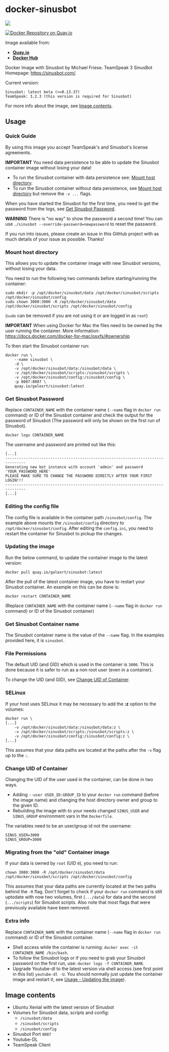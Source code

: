 # docker-sinusbot

[![](https://images.microbadger.com/badges/image/galexrt/sinusbot.svg)](https://microbadger.com/images/galexrt/sinusbot "Get your own image badge on microbadger.com")

[![Docker Repository on Quay.io](https://quay.io/repository/galexrt/sinusbot/status "Docker Repository on Quay.io")](https://quay.io/repository/galexrt/sinusbot)

Image available from:
* [**Quay.io**](https://quay.io/repository/galexrt/sinusbot)
* [**Docker Hub**](https://hub.docker.com/r/galexrt/sinusbot)

Docker Image with Sinusbot by Michael Friese.
TeamSpeak 3 SinusBot Homepage: https://sinusbot.com/.

Current version:
```
Sinusbot: latest beta (>=0.13.37)
TeamSpeak: 3.2.3 (this version is required for Sinusbot)
```
For more info about the image, see [Image contents](#image-contents).

## Usage
### Quick Guide
By using this image you accept TeamSpeak's and Sinusbot's license agreements.

**IMPORTANT** You need data persistence to be able to update the Sinusbot container image without losing your data!

* To run the Sinusbot container with data persistence see: [Mount host directory](#mount-host-directory).
* To run the Sinusbot container without data persistence, see [Mount host directory](#mount-host-directory) but remove the `-v ...` flags.

When you have started the Sinusbot for the first time, you need to get the password from the logs, see [Get Sinusbot Password](#get-sinusbot-password).

**WARNING** There is "no way" to show the password a second time! You can use `./sinusbot --override-password=newpassword` to reset the password.

If you run into issues, please create an issue in this GitHub project with as much details of your issue as possible. Thanks!

### Mount host directory
This allows you to update the container image with new Sinusbot versions, without losing your data.

You need to run the following two commands before starting/running the container:
```
sudo mkdir -p /opt/docker/sinusbot/data /opt/docker/sinusbot/scripts /opt/docker/sinusbot/config
sudo chown 3000:3000 -R /opt/docker/sinusbot/data /opt/docker/sinusbot/scripts /opt/docker/sinusbot/config
```
(`sudo` can be removed if you are not using it or are logged in as `root`)

**IMPORTANT** When using Docker for Mac the files need to be owned by the user running the container. More information: https://docs.docker.com/docker-for-mac/osxfs/#ownership


To then start the Sinusbot container run:
```
docker run \
    --name sinusbot \
    -d \
    -v /opt/docker/sinusbot/data:/sinusbot/data \
    -v /opt/docker/sinusbot/scripts:/sinusbot/scripts \
    -v /opt/docker/sinusbot/config:/sinusbot/config \
    -p 8087:8087 \
    quay.io/galexrt/sinusbot:latest
```

### Get Sinusbot Password
Replace `CONTAINER_NAME` with the container name (`--name` flag in `docker run` command) or ID of the Sinusbot container and check the output for the password of Sinusbot (The password will only be shown on the first run of Sinusbot).
```
docker logs CONTAINER_NAME
```

The username and password are printed out like this:
```
[...]
-------------------------------------------------------------------------------
Generating new bot instance with account 'admin' and password 'YOUR_PASSWORD_HERE'
PLEASE MAKE SURE TO CHANGE THE PASSWORD DIRECTLY AFTER YOUR FIRST LOGIN!!!
-------------------------------------------------------------------------------
[...]
```

### Editing the config file
The config file is available in the container path `/sinusbot/config`.
The example above mounts the `/sinusbot/config` directory to `/opt/docker/sinusbot/config`.
After editing the `config.ini`, you need to restart the container for Sinusbot to pickup the changes.

### Updating the image
Run the below command, to update the container image to the latest version:
```
docker pull quay.io/galexrt/sinusbot:latest
```
After the pull of the latest container image, you have to restart your Sinusbot container.
An example on this can be done is:
```
docker restart CONTAINER_NAME
```
(Replace `CONTAINER_NAME` with the container name (`--name` flag in `docker run` command) or ID of the Sinusbot container)

### Get Sinusbot Container name
The Sinusbot container name is the value of the `--name` flag.
In the examples provided here, it is `sinusbot`.

### File Permissions
The default UID (and GID) which is used in the container is `3000`.
This is done because it is safer to run as a non root user (even in a container).

To change the UID (and GID), see [Change UID of Container](#changing-uid-of-container).

### SELinux
If your host uses SELinux it may be necessary to add the **:z** option to the volumes:
```
docker run \
[...]
    -v /opt/docker/sinusbot/data:/sinusbot/data:z \
    -v /opt/docker/sinusbot/scripts:/sinusbot/scripts:z \
    -v /opt/docker/sinusbot/config:/sinusbot/config:z \
[...]
```
This assumes that your data paths are located at the paths after the `-v` flag up to the `:`.

### Change UID of Container
Changing the UID of the user used in the container, can be done in two ways.
* Adding `--user USER_ID:GROUP_ID` to your `docker run` command (before the image name) and changing the host directory owner and group to the given ID.
* Rebuilding the image with to your needs changed `SINUS_USER` and `SINUS_GROUP` environment vars in the `Dockerfile`.

The variables need to be an user/group id not the username:
```
SINUS_USER=3000
SINUS_GROUP=3000
```

### Migrating from the "old" Container image
If your data is owned by `root` (UID `0`), you need to run:
```
chown 3000:3000 -R /opt/docker/sinusbot/data /opt/docker/sinusbot/scripts /opt/docker/sinusbot/config
```
This assumes that your data paths are currently located at the two paths behind the `-R` flag.
Don't forget to check if your `docker run` command is still uptodate with now two volumes, first (`.../data`) for data and the second (`.../scripts`) for Sinusbot scripts.
Also note that most flags that were previously available have been removed.

### Extra info
Replace `CONTAINER_NAME` with the container name (`--name` flag in `docker run` command) or ID of the Sinusbot container.
* Shell access while the container is running: `docker exec -it CONTAINER_NAME /bin/bash`.
* To follow the Sinusbot logs or if you need to grab your Sinusbot password on the first run, use: `docker logs -f CONTAINER_NAME`.
* Upgrade Youtube-dl to the latest version via shell access (see first point in this list) `youtube-dl -U`. You should normally just update the container image and restart it, see [Usage - Updating the image](#updating-the-image)).

## Image contents
* Ubuntu Xenial with the latest version of Sinusbot
* Volumes for Sinusbot data, scripts and config:
  * `/sinusbot/data`
  * `/sinusbot/scripts`
  * `/sinusbot/config`
* Sinusbot Port `8087`
* Youtube-DL
* TeamSpeak Client
